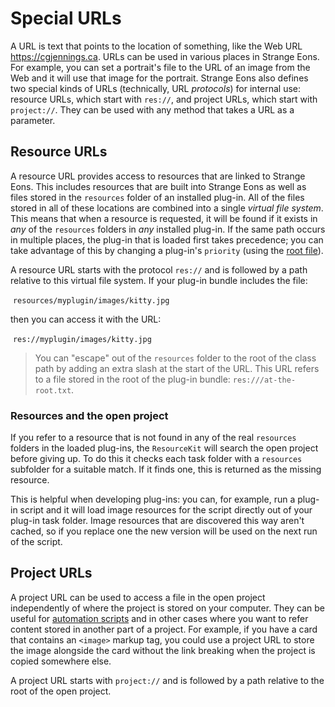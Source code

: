# Special URLs

A URL is text that points to the location of something, like the Web URL https://cgjennings.ca. URLs can be used in various places in Strange Eons. For example, you can set a portrait's file to the URL of an image from the Web and it will use that image for the portrait. Strange Eons also defines two special kinds of URLs (technically, URL *protocols*) for internal use: resource URLs, which start with `res://`, and project URLs, which start with `project://`. They can be used with any method that takes a URL as a parameter.

## Resource URLs

A resource URL provides access to resources that are linked to Strange Eons. This includes resources that are built into Strange Eons as well as files stored in the `resources` folder of an installed plug-in. All of the files stored in all of these locations are combined into a single *virtual file system*. This means that when a resource is requested, it will be found if it exists in *any* of the `resources` folders in *any* installed plug-in. If the same path occurs in multiple places, the plug-in that is loaded first takes precedence; you can take advantage of this by changing a plug-in's `priority` (using the [root file](dm-eons-plugin.md)).

A resource URL starts with the protocol `res://` and is followed by a path relative to this virtual file system. If your plug-in bundle includes the file:

​    `resources/myplugin/images/kitty.jpg`

then you can access it with the URL:

​    `res://myplugin/images/kitty.jpg`

> You can "escape" out of the `resources` folder to the root of the class path by adding an extra slash at the start of the URL. This URL refers to a file stored in the root of the plug-in bundle: `res:///at-the-root.txt`.

### Resources and the open project

If you refer to a resource that is not found in any of the real `resources` folders in the loaded plug-ins, the `ResourceKit` will search the open project before giving up. To do this it checks each task folder with a `resources` subfolder for a suitable match. If it finds one, this is returned as the missing resource.

This is helpful when developing plug-ins: you can, for example, run a plug-in script and it will load image resources for the script directly out of your plug-in task folder. Image resources that are discovered this way aren't cached, so if you replace one the new version will be used on the next run of the script.

## Project URLs

A project URL can be used to access a file in the open project independently of where the project is stored on your computer. They can be useful for [automation scripts](um-proj-automation.md) and in other cases where you want to refer content stored in another part of a project. For example, if you have a card that contains an `<image>` markup tag, you could use a project URL to store the image alongside the card without the link breaking when the project is copied somewhere else.

A project URL starts with `project://` and is followed by a path relative to the root of the open project.